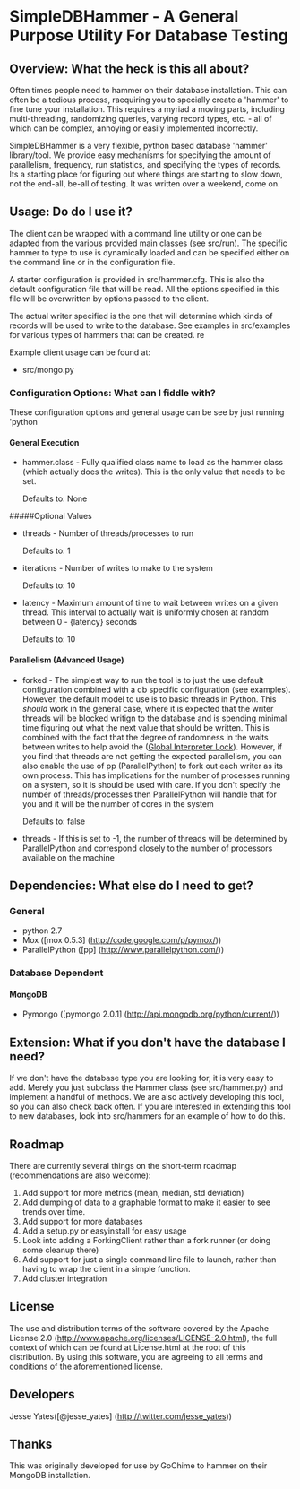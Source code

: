 # SimpleDBHammer - A General Purpose Utility For Database Testing

## Overview: What the heck is this all about?
Often times people need to hammer on their database installation. This can often be a tedious process, raequiring you to specially create a 'hammer' to fine tune your installation. This requires a myriad a moving parts, including multi-threading, randomizing queries, varying record types, etc. - all of which can be complex, annoying or easily implemented incorrectly.

SimpleDBHammer is a very flexible, python based database 'hammer' library/tool. We provide easy mechanisms for specifying the amount of parallelism, frequency, run statistics, and specifying the types of records. Its a starting place for figuring out where things are starting to slow down, not the end-all, be-all of testing. It was written over a weekend, come on.

## Usage: Do do I use it?
The client can be wrapped with a command line utility or one can be adapted from the various provided main classes (see src/run). The specific hammer to type to use is dynamically loaded and can be specified either on the command line or in the configuration file.

A starter configuration is provided in src/hammer.cfg. This is also the default configuration file that will be read. All the options specified in this file will be overwritten by options passed to the client. 

The actual writer specified is the one that will determine which kinds of records will be used to write to the database. See examples in src/examples for various types of hammers that can be created.
re

Example client usage can be found at:

* src/mongo.py

### Configuration Options: What can I fiddle with? 
These configuration options and general usage can be see by just running 'python 

#### General Execution

* hammer.class - Fully qualified class name to load as the hammer class (which actually does the writes). This is the only value that needs to be set.

	Defaults to: None

#####Optional Values

* threads - Number of threads/processes to run
	
	Defaults to: 1
* iterations - Number of writes to make to the system

	Defaults to: 10
* latency - Maximum amount of time to wait between writes on a given thread. This interval to actually wait is uniformly chosen at random between 0 - {latency} seconds

	Defaults to: 10

	
#### Parallelism (Advanced Usage)
 * forked - The simplest way to run the tool is to just the use default configuration combined with a db specific configuration (see examples). However, the default model to use is to basic threads in Python. This _should_ work in the general case, where it is expected that the writer threads will be blocked writign to the database and is spending minimal time figuring out what the next value that should be written. This is combined with the fact that the degree of randomness in the waits between writes to help avoid the ([Global Interpreter Lock](http://en.wikipedia.org/wiki/Global_Interpreter_Lock)). However, if you find that threads are not getting the expected parallelism, you can also enable the use of pp (ParallelPython) to fork out each writer as its own process. This has implications for the number of processes running on a system, so it is should be used with care. If you don't specify the number of threads/processes then ParallelPython will handle that for you and it will be the number of cores in the system

	Defaults to: false

* threads - If this is set to -1, the number of threads will be determined by ParallelPython and correspond closely to the number of processors available on the machine

## Dependencies: What else do I need to get?
### General
* python 2.7
* Mox ([mox 0.5.3] (http://code.google.com/p/pymox/))
* ParallelPython ([pp] (http://www.parallelpython.com/)) 

### Database Dependent
#### MongoDB
* Pymongo ([pymongo 2.0.1] (http://api.mongodb.org/python/current/))

## Extension: What if you don't have the database I need?
If we don't have the database type you are looking for, it is very easy to add. Merely you just subclass the Hammer class (see src/hammer.py) and implement a handful of methods. We are also actively developing this tool, so you can also check back often. If you are interested in extending this tool to new databases, look into src/hammers for an example of how to do this.

## Roadmap

There are currently several things on the short-term roadmap (recommendations are also welcome):

1. Add support for more metrics (mean, median, std deviation)
2. Add dumping of data to a graphable format to make it easier to see trends over time.
3. Add support for more databases
4. Add a setup.py or easyinstall for easy usage
4. Look into adding a ForkingClient rather than a fork runner (or doing some cleanup there)
4. Add support for just a single command line file to launch, rather than having to wrap the client in a simple function.
5. Add cluster integration

## License
The use and distribution terms of the software covered by the Apache License 2.0 (http://www.apache.org/licenses/LICENSE-2.0.html), the full context of which can be found at License.html at the root of this distribution. By using this software, you are agreeing to all terms and conditions of the aforementioned license.

## Developers
Jesse Yates([@jesse_yates] (http://twitter.com/jesse_yates))

## Thanks
This was originally developed for use by GoChime to hammer on their MongoDB installation.
